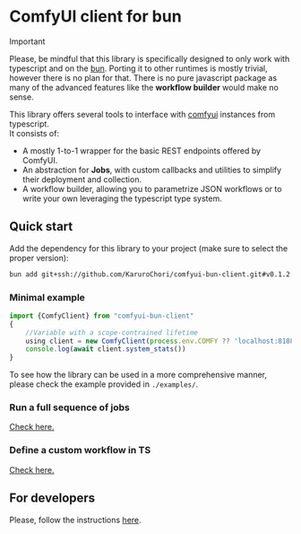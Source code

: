 # ComfyUI client for bun

> [!IMPORTANT]  
> Please, be mindful that this library is specifically designed to only work with typescript and on the [bun](https://bun.sh/).
> Porting it to other runtimes is mostly trivial, however there is no plan for that.
> There is no pure javascript package as many of the advanced features like the **workflow builder** would make no sense.

This library offers several tools to interface with [comfyui](https://github.com/comfyanonymous/ComfyUI) instances from typescript.  
It consists of:

- A mostly 1-to-1 wrapper for the basic REST endpoints offered by ComfyUI.
- An abstraction for **Jobs**, with custom callbacks and utilities to simplify their deployment and collection.
- A workflow builder, allowing you to parametrize JSON workflows or to write your own leveraging the typescript type system.

## Quick start

Add the dependency for this library to your project (make sure to select the proper version):

```sh
bun add git+ssh://github.com/KaruroChori/comfyui-bun-client.git#v0.1.2
```

### Minimal example

```ts
import {ComfyClient} from "comfyui-bun-client"
{
    //Variable with a scope-contrained lifetime
    using client = new ComfyClient(process.env.COMFY ?? 'localhost:8188', { debug: true })
    console.log(await client.system_stats())
}
```

To see how the library can be used in a more comprehensive manner, please check the example provided in `./examples/`.

### Run a full sequence of jobs

[Check here.](./docs/run-jobs.md)

### Define a custom workflow in TS

[Check here.](./docs/custom-workflows.md)

## For developers

Please, follow the instructions [here](./docs/developers.md).
